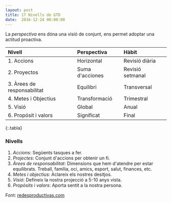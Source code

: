 ```yaml
---
layout: post
title: 17 Nivells de GTD
date:  2016-12-24 00:00:00
---
```


La *perspectiva* ens dóna una visió de conjunt, ens permet adoptar una actitud proactiva.

 Nivell                        | Perspectiva       | Hàbit          
:----------------------------- | :---------------- | :---------------
1. Accions                     | Horizontal        | Revisió diària  
2. Proyectos                   | Suma d'acciones   | Revisió setmanal 
3. Àrees de responsabilitat    | Equilibri         | Transversal      
4. Metes i Objectius           | Transformació     | Trimestral       
5. Visió                       | Global            | Anual            
6. Propósit i valors           | Significat        | Final            
{:.tabla}

### Nivells


1. *Accions*: Següents tasques a fer.
2. *Projectes*: Conjunt d'accions per obtenir un fi.
3. *Àrees de responsabilitat*: Dimensions que hem d'atendre per estar equilibrats. Treball, família, oci, amics, esport, salut, finances, etc.
4. *Metes i objectius*: Aclareix els nostres desitjos.
5. *Visió*: Defineix la nostra projecció a 5-10 anys vista.
6. *Propòsits i valors*: Aporta sentit a la nostra persona.

Font: [redesproductivas.com](http://www.redesproductivas.com/conceptos-gtd-modelo-de-6-niveles-de-perspectiva)
